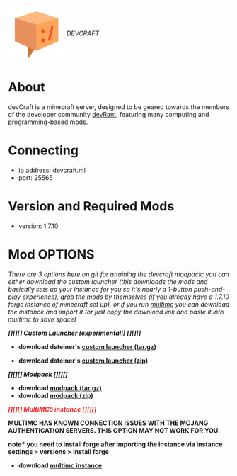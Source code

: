 <p><img src="https://raw.githubusercontent.com/parkcitymedia/devCraft/master/devStuff/devcraft128.png" align="center"> <i>DEVCRAFT</i></p>

# About
  devCraft is a minecraft server, designed to be geared towards the members of the developer community <a href="https://devrant.io">devRant</a>, featuring many computing and programming-based mods.

# Connecting
- ip address: devcraft.ml
- port: 25565

# Version and Required Mods
- version: 1.7.10

# Mod OPTIONS
<p><i>There are 3 options here on git for attaining the devcraft modpack: you can either download the custom launcher (this downloads the mods and basically sets up your instance for you so it's nearly a 1-button push-and-play experience), grab the mods by themselves (if you already have a 1.7.10 forge instance of minecraft set up), or if you run <a href="https://multimc.org/">multimc</a> you can download the instance and import it (or just copy the download link and paste it into multimc to save space)</b></i></p>
<p><b><i>[][][] Custom Launcher (experimental!) [][][]</i></p>

- download dsteiner's <a href="https://github.com/parkcitymedia/devCraft/raw/master/devStuff/CUSTOM-LAUNCHER.tar.gz">custom launcher (tar.gz)</a>

- download dsteiner's <a href ="https://github.com/parkcitymedia/devCraft/raw/master/devStuff/CUSTOM-LAUNCHER.zip">custom launcher (zip)</a>

<p><b><i>[][][] Modpack [][][]</p></b></i>

- download <a href="https://github.com/parkcitymedia/devCraft/raw/master/devStuff/mods.tar.gz">modpack (tar.gz)</a>
- download <a href ="https://github.com/parkcitymedia/devCraft/raw/master/devStuff/mods.zip">modpack (zip)</a>

<p style="color:#FF2121;"><b><i>[][][] MultiMC5 instance [][][]</p></b></i>

<b>MULTIMC HAS KNOWN CONNECTION ISSUES WITH THE MOJANG AUTHENTICATION SERVERS. THIS OPTION MAY NOT WORK FOR YOU.</b>

note* you need to install forge after importing the instance via instance settings > versions > install forge
- download <a href="https://github.com/parkcitymedia/devCraft/raw/master/devStuff/devCraft-MultiMC.zip">multimc instance</a>
